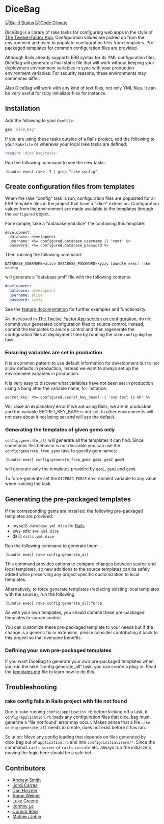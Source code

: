 # DiceBag

[![Build Status](https://travis-ci.org/mdsol/dice_bag.png)](https://travis-ci.org/mdsol/dice_bag)
[![Code Climate](https://codeclimate.com/github/mdsol/dice_bag.png)](https://codeclimate.com/github/mdsol/dice_bag)

DiceBag is a library of rake tasks for configuring web apps in the style of [The
Twelve-Factor App][1]. Configuration values are picked up from the environment
and used to populate configuration files from templates. Pre-packaged templates
for common configuration files are provided.

Although Rails already supports ERB syntax for its YML configuration files, DiceBag will generate a final
static file that will work without keeping your deployment environment variables in sync with your
production environment variables. For security reasons, these environments may sometimes differ.

Also DiceBag will work with any kind of text files, not only YML files. It can be very useful for
ruby initializer files for instance.

[1]: http://www.12factor.net/

## Installation

Add the following to your `Gemfile`:

```ruby
gem 'dice_bag'
```

If you are using these tasks outside of a Rails project, add the following to
your `Rakefile` or wherever your local rake tasks are defined:

```ruby
require 'dice_bag/tasks'
```

Run the following command to see the new tasks:

```
[bundle exec] rake -T | grep "rake config"
```

## Create configuration files from templates

When the rake "config" task is run, configuration files are populated for all
ERB template files in the project that have a ".dice" extension. Configuration
values from the environment are made available to the templates through the
`configured` object.

For example, take a "database.yml.dice" file containing this template:

```erb
development:
  database: development
  username: <%= configured.database_username || 'root' %>
  password: <%= configured.database_password %>
```

Then running the following command:

```
DATABASE_USERNAME=alice DATABASE_PASSWORD=xyzzy [bundle exec] rake config
```

will generate a "database.yml" file with the following contents:

```yaml
development:
  database: development
  username: alice
  password: xyzzy
```

See the [feature documentation][features] for further examples and
functionality.

[features]: https://www.relishapp.com/mdsol/dice-bag/docs

As discussed in [The Twelve-Factor App section on configuration][2], do not
commit your generated configuration files to source control. Instead, commit the
templates to source control and then regenerate the configuration files at
deployment time by running the rake `config:deploy` task.

[2]: http://www.12factor.net/config


### Ensuring variables are set in production

It is a common pattern to use default information for development but to not
 allow defaults in production, instead we want to always set up the environment variables
in production.

It is very easy to discover what variables have not been set in production using a bang after
the variable name, for instance:
```
secret_key: <%= configured.secret_key_base! || 'any text is ok' %>
```
Will raise an explanatory error if we are using Rails, we are in production and the
 variable SECRET_KEY_BASE is not set. In other environments will not care about it
not being set and will use the default.


### Generating the templates of given gems only

`config:generate_all` will generate all the templates it can find. Since sometimes this behavior
is not desirable you can use the `config:generate_from_gems` task to specify gem names:

```
[bundle exec] config:generate_from_gems gem1 gem2 gemN
```

will generate only the templates provided by `gem1`, `gem2` and `gemN`.

To force-generate set the `DICEBAG_FORCE` environment variable to any value when running the task.


## Generating the pre-packaged templates

If the corresponding gems are installed, the following pre-packaged templates are provided:

* mysql2: `database.yml.dice` for [Rails](https://github.com/rails/rails/)
* aws-sdk: `aws.yml.dice`
* dalli: `dalli.yml.dice`

Run the following command to generate them:

```
[bundle exec] rake config:generate_all
```

This command provides options to compare changes between source and local templates, so new additions to the source templates can be safely added while preserving any project specific customization to local templates.

Alternatively, to force generate templates (replacing existing local templates with the source), run the following:

```
[bundle exec] rake config:generate_all:force
```


As with your own templates, you should commit these pre-packaged templates to
source control.

You can customize these pre-packaged template to your needs but if the change is
a generic fix or extension, please consider contributing it back to this project
so that everyone benefits.

### Defining your own pre-packaged templates

If you want DiceBag to generate your own pre-packaged templates when you run the
rake "config:generate_all" task, you can create a plug-in. Read the
[templates.md](./templates.md) file to learn how to do this.

## Troubleshooting

### rake config fails in Rails project with file not found

Due to rake running ``` config/application.rb ``` before kicking off a task,
if ``` config/application.rb ``` loads any configuration files that dice_bag
 must generate a 'file not found' error may occur.  Makes sense that a file
  ``` rake config:generate_all ``` needs to create, does not exist before it has ran.

Solution: Move any config loading that depends on files generated by dice_bag out of `application.rb` and into `config/initializers/*`.  Since the commands
`rails server` or `rails console` etc. always run the initializers, moving the logic
 here should be a safe bet.

## Contributors

* [Andrew Smith](https://github.com/asmith-mdsol)
* [Jordi Carres](https://github.com/jcarres-mdsol)
* [Dan Hoizner](https://github.com/dhoizner-mdsol)
* [Aaron Weiner](https://github.com/HonoreDB)
* [Luke Greene](https://github.com/lgreene-mdsol)
* [Johnny Lo](https://github.com/jlo188)
* [Connor Ross](https://github.com/cross311)
* [Mathieu Jobin](https://github.com/mjobin-mdsol)

